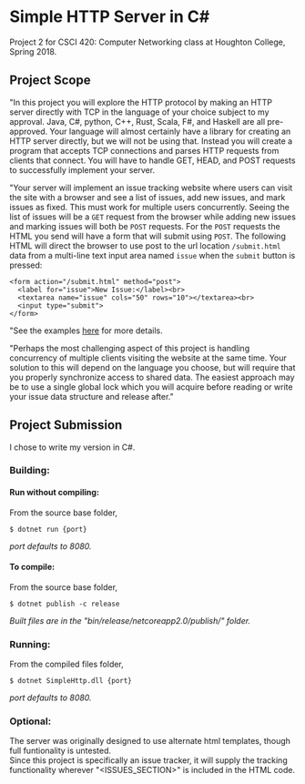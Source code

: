 # Simple HTTP Server in C#
Project 2 for CSCI 420: Computer Networking class at Houghton College, Spring 2018.

## Project Scope
"In this project you will explore the HTTP protocol by making an HTTP server directly with TCP in the language of your choice subject to my approval. Java, C#, python, C++, Rust, Scala, F#, and Haskell are all pre-approved. Your language will almost certainly have a library for creating an HTTP server directly, but we will not be using that. Instead you will create a program that accepts TCP connections and parses HTTP requests from clients that connect. You will have to handle GET, HEAD, and POST requests to successfully implement your server.

"Your server will implement an issue tracking website where users can visit the site with a browser and see a list of issues, add new issues, and mark issues as fixed. This must work for multiple users concurrently. Seeing the list of issues will be a `GET` request from the browser while adding new issues and marking issues will both be `POST` requests. For the `POST` requests the HTML you send will have a form that will submit using `POST`. The following HTML will direct the browser to use post to the url location `/submit.html` data from a multi-line text input area named `issue` when the `submit` button is pressed:
```
<form action="/submit.html" method="post">
  <label for="issue">New Issue:</label><br>
  <textarea name="issue" cols="50" rows="10"></textarea><br>
  <input type="submit">
</form>
```
"See the examples [here](https://www.w3schools.com/html/html_forms.asp) for more details.

"Perhaps the most challenging aspect of this project is handling concurrency of multiple clients visiting the website at the same time. Your solution to this will depend on the language you choose, but will require that you properly synchronize access to shared data. The easiest approach may be to use a single global lock which you will acquire before reading or write your issue data structure and release after."

## Project Submission
I chose to write my version in C#.

### Building:

#### Run without compiling:  
From the source base folder,
```
$ dotnet run {port}
```
_port defaults to 8080._


#### To compile:  
From the source base folder,
```
$ dotnet publish -c release
```
_Built files are in the "bin/release/netcoreapp2.0/publish/" folder._

### Running:

From the compiled files folder,
```
$ dotnet SimpleHttp.dll {port}
```
_port defaults to 8080._

### Optional:

The server was originally designed to use alternate html templates, though full funtionality is untested.  
Since this project is specifically an issue tracker, it will supply the tracking functionality wherever "<ISSUES_SECTION>" is included in the HTML code.
